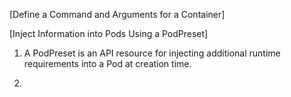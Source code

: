 [Define a Command and Arguments for a Container]

[Inject Information into Pods Using a PodPreset]

1. A PodPreset is an API resource for injecting additional runtime requirements into a Pod at creation time. 

2. 